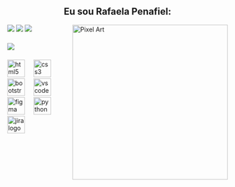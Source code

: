 #
<div align="center">
<h2>Eu sou Rafaela Penafiel:</h2>
</div>

![](https://github-readme-stats.vercel.app/api?username=rafaelapenafiel&theme=nightowl&hide_border=false&include_all_commits=false&count_private=false)
<img src="https://github.com/user-attachments/assets/0527a5da-1c52-4209-ab1d-62d1e9300de2" alt="Pixel Art" align="right" width="355">
![](https://nirzak-streak-stats.vercel.app/?user=rafaelapenafiel&theme=nightowl&hide_border=false)
![](https://github-readme-stats.vercel.app/api/top-langs/?username=rafaelapenafiel&theme=nightowl&hide_border=false&include_all_commits=false&count_private=false&layout=compact)

###
![](https://github-profile-trophy.vercel.app/?username=rafaelapenafiel&theme=tokyonight&no-frame=false&no-bg=false&margin-w=4)



###
<div align="left">
  <img src="https://cdn.jsdelivr.net/gh/devicons/devicon/icons/html5/html5-original.svg" height="40" alt="html5 logo"  />
  <img width="12" />
  <img src="https://cdn.jsdelivr.net/gh/devicons/devicon/icons/css3/css3-original.svg" height="40" alt="css3 logo"  />
  <img width="12" />
  <img src="https://cdn.jsdelivr.net/gh/devicons/devicon/icons/bootstrap/bootstrap-original.svg" height="40" alt="bootstrap logo"  />
  <img width="12" />
  <img src="https://cdn.jsdelivr.net/gh/devicons/devicon/icons/vscode/vscode-original.svg" height="40" alt="vscode logo"  />
  <img width="12" />
  <img src="https://cdn.jsdelivr.net/gh/devicons/devicon/icons/figma/figma-original.svg" height="40" alt="figma logo"  />
  <img width="12" />
  <img src="https://cdn.jsdelivr.net/gh/devicons/devicon/icons/python/python-original.svg" height="40" alt="python logo"  />
  <img width="12" />
  <img src="https://cdn.jsdelivr.net/gh/devicons/devicon/icons/jira/jira-original.svg" height="40" alt="jira logo"  />
</div>
